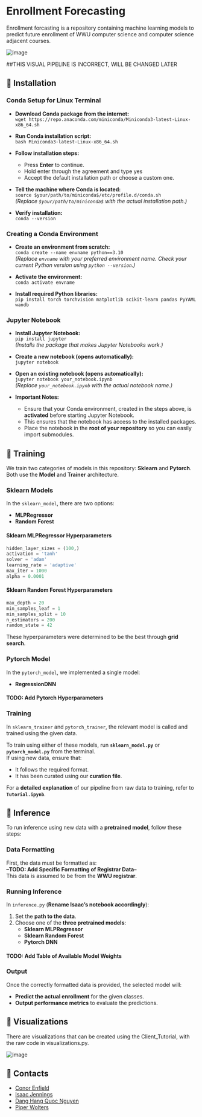 # Enrollment Forecasting

Enrollment forcasting is a repository containing machine learning models to predict future enrollment of WWU computer science and computer science adjacent courses. 


![image](https://github.com/user-attachments/assets/790a74aa-7c1c-4a39-995a-fb29214cec82)

##THIS VISUAL PIPELINE IS INCORRECT, WILL BE CHANGED LATER
## 🔵 Installation

### Conda Setup for Linux Terminal  

- **Download Conda package from the internet:**  
  `wget https://repo.anaconda.com/miniconda/Miniconda3-latest-Linux-x86_64.sh`  

- **Run Conda installation script:**  
  `bash Miniconda3-latest-Linux-x86_64.sh`  

- **Follow installation steps:**  
  - Press **Enter** to continue.  
  - Hold enter through the agreement and type yes 
  - Accept the default installation path or choose a custom one.  

- **Tell the machine where Conda is located:**  
  `source $your/path/to/miniconda$/etc/profile.d/conda.sh`  
  *(Replace `$your/path/to/miniconda$` with the actual installation path.)*  

- **Verify installation:**  
  `conda --version`  

### Creating a Conda Environment  

- **Create an environment from scratch:**  
  `conda create --name envname python==3.10`  
  *(Replace `envname` with your preferred environment name. Check your current Python version using `python --version`.)*  

- **Activate the environment:**  
  `conda activate envname`  

- **Install required Python libraries:**  
  `pip install torch torchvision matplotlib scikit-learn pandas PyYAML wandb`

### Jupyter Notebook  

- **Install Jupyter Notebook:**  
  `pip install jupyter`  
  *(Installs the package that makes Jupyter Notebooks work.)*  

- **Create a new notebook (opens automatically):**  
  `jupyter notebook`  

- **Open an existing notebook (opens automatically):**  
  `jupyter notebook your_notebook.ipynb`  
  *(Replace `your_notebook.ipynb` with the actual notebook name.)*  

- **Important Notes:**  
  - Ensure that your Conda environment, created in the steps above, is **activated** before starting Jupyter Notebook.  
  - This ensures that the notebook has access to the installed packages.  
  - Place the notebook in the **root of your repository** so you can easily import submodules.  

## 🔵 Training

We train two categories of models in this repository: **Sklearn** and **Pytorch**.  
Both use the **Model** and **Trainer** architecture.  

### Sklearn Models  
In the `sklearn_model`, there are two options:  
- **MLPRegressor**  
- **Random Forest**  

#### Sklearn MLPRegressor Hyperparameters  
```python
hidden_layer_sizes = (100,)
activation = 'tanh'
solver = 'adam'
learning_rate = 'adaptive'
max_iter = 1000
alpha = 0.0001
```

#### Sklearn Random Forest Hyperparameters  
```python
max_depth = 20
min_samples_leaf = 1
min_samples_split = 10
n_estimators = 200
random_state = 42
```
These hyperparameters were determined to be the best through **grid search**.  

### Pytorch Model  
In the `pytorch_model`, we implemented a single model:  
- **RegressionDNN**  

#### TODO: Add Pytorch Hyperparameters  

### Training  
In `sklearn_trainer` and `pytorch_trainer`, the relevant model is called and trained using the given data.  

To train using either of these models, run **`sklearn_model.py`** or **`pytorch_model.py`** from the terminal.  
If using new data, ensure that:  
- It follows the required format.  
- It has been curated using our **curation file**.  

For a **detailed explanation** of our pipeline from raw data to training, refer to **`Tutorial.ipynb`**.  

## 🔵 Inference
To run inference using new data with a **pretrained model**, follow these steps:  

### Data Formatting  
First, the data must be formatted as:  
**–TODO: Add Specific Formatting of Registrar Data–**  
This data is assumed to be from the **WWU registrar**.  

### Running Inference  
In `inference.py` (**Rename Isaac’s notebook accordingly**):  
1. Set the **path to the data**.  
2. Choose one of the **three pretrained models**:  
   - **Sklearn MLPRegressor**  
   - **Sklearn Random Forest**  
   - **Pytorch DNN**  

#### TODO: Add Table of Available Model Weights  

### Output  
Once the correctly formatted data is provided, the selected model will:  
- **Predict the actual enrollment** for the given classes.  
- **Output performance metrics** to evaluate the predictions.  


## 🔵 Visualizations

There are visualizations that can be created using the Client_Tutorial, with the raw code in visualizations.py.

![image](https://github.com/user-attachments/assets/a866994a-a221-4b29-b945-9312f8507b65)
## 🔵 Contacts

- [Conor Enfield](mailto:conore@live.com)
- [Isaac Jennings](mailto:jenningi2@wwu.edu)
- [Dang Hang Quoc Nguyen](mailto:dangn2@wwu.edu)
- [Piper Wolters](mailto:wolterp@wwu.edu)
